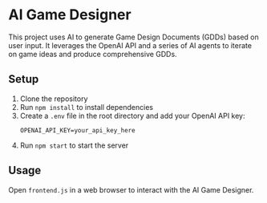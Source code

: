 # AI Game Designer

This project uses AI to generate Game Design Documents (GDDs) based on user input. It leverages the OpenAI API and a series of AI agents to iterate on game ideas and produce comprehensive GDDs.

## Setup

1. Clone the repository
2. Run `npm install` to install dependencies
3. Create a `.env` file in the root directory and add your OpenAI API key:
   ```
   OPENAI_API_KEY=your_api_key_here
   ```
4. Run `npm start` to start the server

## Usage

Open `frontend.js` in a web browser to interact with the AI Game Designer.